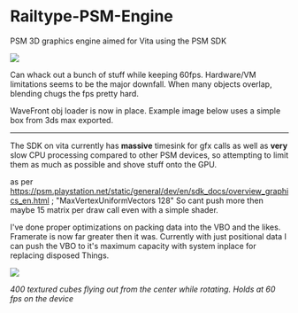 Railtype-PSM-Engine
===================

PSM 3D graphics engine aimed for Vita using the PSM SDK

![](http://mattish.co.uk/github/railgun.jpg)

Can whack out a bunch of stuff while keeping 60fps. Hardware/VM limitations seems to be the major downfall. When many objects overlap, blending chugs the fps pretty hard.

WaveFront obj loader is now in place. Example image below uses a simple box from 3ds max exported.

-------------------

The SDK on vita currently has **massive** timesink for gfx calls as well as **very** slow CPU processing compared to other PSM devices, so attempting to limit them as much as possible and shove stuff onto the GPU.

as per https://psm.playstation.net/static/general/dev/en/sdk_docs/overview_graphics_en.html ; "MaxVertexUniformVectors 128"
So cant push more then maybe 15 matrix per draw call even with a simple shader.

I've done proper optimizations on packing data into the VBO and the likes. Framerate is now far greater then it was. Currently with just positional data I can push the VBO to it's maximum capacity with system inplace for replacing disposed Things.

![](http://mattish.co.uk/github/example2.jpg)

_400 textured cubes flying out from the center while rotating. Holds at 60 fps on the device_